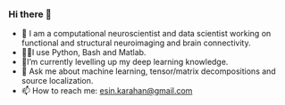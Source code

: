 ### Hi there 👋

 - 🧠 I am a computational neuroscientist and data scientist working on functional and structural neuroimaging and brain connectivity.     
 - 👩‍💻I use Python, Bash and Matlab.
 - 🌲I’m currently levelling up my deep learning knowledge.
 - 💬 Ask me about machine learning, tensor/matrix decompositions and source localization.  
 - 📫 How to reach me: esin.karahan@gmail.com
